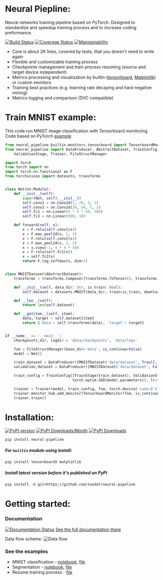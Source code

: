 # Neural Piepline:

Neural networks training pipeline based on PyTorch. Designed to standardize and speedup training process and to increase coding preformance.

[![Build Status](https://travis-ci.org/toodef/neural-pipeline.svg?branch=master)](https://travis-ci.org/toodef/neural-pipeline)
[![Coverage Status](https://coveralls.io/repos/github/toodef/neural-pipeline/badge.svg?branch=master)](https://coveralls.io/github/toodef/neural-pipeline?branch=master)
[![Maintainability](https://api.codeclimate.com/v1/badges/1feaafcc614adf27c30f/maintainability)](https://codeclimate.com/github/toodef/neural-pipeline/maintainability)

* Core is about 2K lines, covered by tests, that you doesn't need to write again
* Flexible and customizable training process
* Checkpoints management and train process resuming (source and target device independent)
* Metrics processing and visualization by builtin ([tensorboard](https://www.tensorflow.org/guide/summaries_and_tensorboard), [Matplotlib](https://matplotlib.org)) or custom monitors
* Training best practices (e.g. learning rate decaying and hard negative mining)
* Metrics logging and comparison (DVC compatible)

# Train MNIST example:
This code run MNIST image classification with Tensorboard monitoring. Code based on PyTorch [example](https://github.com/pytorch/examples/blob/master/mnist/main.py)
```python
from neural_pipeline.builtin.monitors.tensorboard import TensorboardMonitor
from neural_pipeline import DataProducer, AbstractDataset, TrainConfig, TrainStage,\
    ValidationStage, Trainer, FileStructManager

import torch
from torch import nn
import torch.nn.functional as F
from torchvision import datasets, transforms


class Net(nn.Module):
    def __init__(self):
        super(Net, self).__init__()
        self.conv1 = nn.Conv2d(1, 20, 5, 1)
        self.conv2 = nn.Conv2d(20, 50, 5, 1)
        self.fc1 = nn.Linear(4 * 4 * 50, 500)
        self.fc2 = nn.Linear(500, 10)

    def forward(self, x):
        x = F.relu(self.conv1(x))
        x = F.max_pool2d(x, 2, 2)
        x = F.relu(self.conv2(x))
        x = F.max_pool2d(x, 2, 2)
        x = x.view(-1, 4 * 4 * 50)
        x = F.relu(self.fc1(x))
        x = self.fc2(x)
        return F.log_softmax(x, dim=1)


class MNISTDataset(AbstractDataset):
    transforms = transforms.Compose([transforms.ToTensor(), transforms.Normalize((0.1307,), (0.3081,))])

    def __init__(self, data_dir: str, is_train: bool):
        self.dataset = datasets.MNIST(data_dir, train=is_train, download=True)

    def __len__(self):
        return len(self.dataset)

    def __getitem__(self, item):
        data, target = self.dataset[item]
        return {'data': self.transforms(data), 'target': target}


if __name__ == '__main__':
    checkpoints_dir, logdir = 'data/checkpoints', 'data/logs'

    fsm = FileStructManager(base_dir='data', is_continue=False)
    model = Net()

    train_dataset = DataProducer([MNISTDataset('data/dataset', True)], batch_size=4, num_workers=2)
    validation_dataset = DataProducer([MNISTDataset('data/dataset', False)], batch_size=4, num_workers=2)

    train_config = TrainConfig([TrainStage(train_dataset), ValidationStage(validation_dataset)], torch.nn.NLLLoss(),
                               torch.optim.SGD(model.parameters(), lr=1e-4, momentum=0.5))

    trainer = Trainer(model, train_config, fsm, torch.device('cuda:0')).set_epoch_num(50)
    trainer.monitor_hub.add_monitor(TensorboardMonitor(fsm, is_continue=False))
    trainer.train()
```

# Installation:
[![PyPI version](https://badge.fury.io/py/neural-pipeline.svg)](https://badge.fury.io/py/neural-pipeline)
[![PyPI Downloads/Month](https://pepy.tech/badge/neural-pipeline/month)](https://pepy.tech/project/neural-pipeline)
[![PyPI Downloads](https://pepy.tech/badge/neural-pipeline)](https://pepy.tech/project/neural-pipeline)

`pip install neural-pipeline`

##### For `builtin` module using install:
`pip install tensorboardX matplotlib`

##### Install latest version before it's published on PyPi
`pip install -U git+https://github.com/toodef/neural-pipeline`

# Getting started:
### Documentation
[![Documentation Status](https://readthedocs.org/projects/neural-pipeline/badge/?version=master)](https://neural-pipeline.readthedocs.io/en/master/?badge=master)
[See the full documentation there](https://neural-pipeline.readthedocs.io/en/master/)

Data flow scheme:
![Data flow](https://github.com/toodef/neural-pipeline/blob/master/docs/img/data_flow.svg)

### See the examples
* MNIST classification - [notebook](https://github.com/toodef/neural-pipeline/blob/master/examples/notebooks/img_classification.ipynb), [file](https://github.com/toodef/neural-pipeline/blob/master/examples/src/img_classification.py)
* Segmentation - [notebook](https://github.com/toodef/neural-pipeline/blob/master/examples/notebooks/img_segmentation.ipynb), [file](https://github.com/toodef/neural-pipeline/blob/master/examples/files/img_segmentation.py)
* Resume training process - [file](https://github.com/toodef/neural-pipeline/blob/master/examples/files/resume_train.py)



